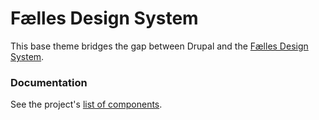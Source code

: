 # Fælles Design System

This base theme bridges the gap between Drupal and the [Fælles Design System].

### Documentation
See the project's [list of components](https://designsystem.dk/komponenter/).

[Fælles Design System]: https://designsystem.dk

